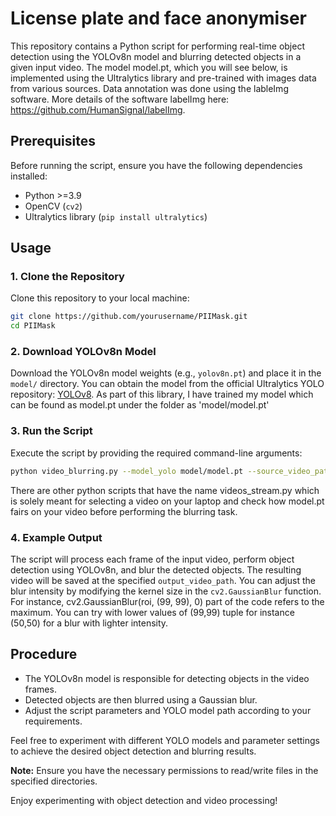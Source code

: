 # License plate and face anonymiser

This repository contains a Python script for performing real-time object detection using the YOLOv8n model and blurring detected objects in a given input video. The model model.pt, which you will see below, is implemented using the Ultralytics library and pre-trained with images data from various sources. Data annotation was done using the lableImg software. More details of the software labelImg here: https://github.com/HumanSignal/labelImg.

## Prerequisites

Before running the script, ensure you have the following dependencies installed:

- Python >=3.9 
- OpenCV (`cv2`)
- Ultralytics library (`pip install ultralytics`)

## Usage

### 1. Clone the Repository

Clone this repository to your local machine:

```bash
git clone https://github.com/yourusername/PIIMask.git
cd PIIMask
```

### 2. Download YOLOv8n Model

Download the YOLOv8n model weights (e.g., `yolov8n.pt`) and place it in the `model/` directory. You can obtain the model from the official Ultralytics YOLO repository: [YOLOv8](https://github.com/ultralytics/yolov5). As part of this library, I have trained my model which can be found as model.pt under the folder as 'model/model.pt'

### 3. Run the Script

Execute the script by providing the required command-line arguments:

```bash
python video_blurring.py --model_yolo model/model.pt --source_video_path videos/2.mp4 --output_video_path output_videos/blurred_video2.mp4
```

There are other python scripts that have the name videos_stream.py which is solely meant for selecting a video on your laptop and check how model.pt fairs on your video before performing the blurring task.

### 4. Example Output

The script will process each frame of the input video, perform object detection using YOLOv8n, and blur the detected objects. The resulting video will be saved at the specified `output_video_path`. You can adjust the blur intensity by modifying the kernel size in the `cv2.GaussianBlur` function. For instance, cv2.GaussianBlur(roi, (99, 99), 0) part of the code refers to the maximum. You can try with lower values of (99,99) tuple for instance (50,50) for a blur with lighter intensity.

## Procedure

- The YOLOv8n model is responsible for detecting objects in the video frames.
- Detected objects are then blurred using a Gaussian blur.
- Adjust the script parameters and YOLO model path according to your requirements.

Feel free to experiment with different YOLO models and parameter settings to achieve the desired object detection and blurring results.

**Note:** Ensure you have the necessary permissions to read/write files in the specified directories.

Enjoy experimenting with object detection and video processing!